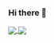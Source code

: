 ### Hi there 👋

<!--
**joshg253/joshg253** is a ✨ _special_ ✨ repository because its `README.md` (this file) appears on your GitHub profile.

Here are some ideas to get you started:

- 🔭 I’m currently working on ...
- 🌱 I’m currently learning ...
- 👯 I’m looking to collaborate on ...
- 🤔 I’m looking for help with ...
- 💬 Ask me about ...
- 📫 How to reach me: ...
- 😄 Pronouns: ...
- ⚡ Fun fact: ...

[![Josh's GitHub stats](https://github-readme-stats.vercel.app/api?username=joshg253&count_private=true&show_icons=true&theme=synthwave)](https://github.com/anuraghazra/github-readme-stats)
[![Top Langs](https://github-readme-stats.vercel.app/api/top-langs/?username=joshg253&langs_count=5&layout=compact&theme=synthwave)](https://github.com/anuraghazra/github-readme-stats)
-->

<a href="https://github.com/anuraghazra/github-readme-stats">
  <img align="center" src="https://github-readme-stats.vercel.app/api?username=joshg253&count_private=true&show_icons=true" />
  <img align="center" src="https://github-readme-stats.vercel.app/api/top-langs/?username=joshg253&langs_count=5&layout=compact" />
</a>
